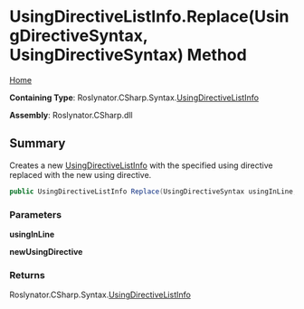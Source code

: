 <a name="_top"></a>

# UsingDirectiveListInfo\.Replace\(UsingDirectiveSyntax, UsingDirectiveSyntax\) Method

[Home](../../../../../README.md#_top)

**Containing Type**: Roslynator\.CSharp\.Syntax\.[UsingDirectiveListInfo](../README.md#_top)

**Assembly**: Roslynator\.CSharp\.dll

## Summary

Creates a new [UsingDirectiveListInfo](../README.md#_top) with the specified using directive replaced with the new using directive\.

```csharp
public UsingDirectiveListInfo Replace(UsingDirectiveSyntax usingInLine, UsingDirectiveSyntax newUsingDirective)
```

### Parameters

**usingInLine**

**newUsingDirective**

### Returns

Roslynator\.CSharp\.Syntax\.[UsingDirectiveListInfo](../README.md#_top)

